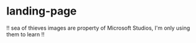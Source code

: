 # landing-page
!! sea of thieves images are property of Microsoft Studios, I'm only using them to learn !!
